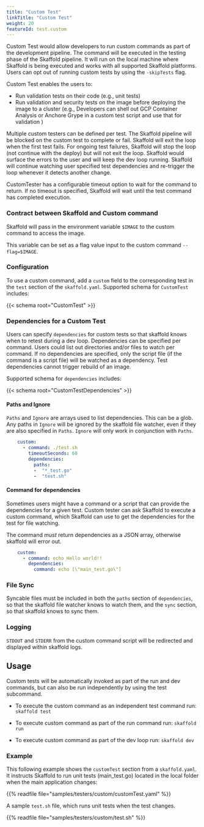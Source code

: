```yaml
---
title: "Custom Test"
linkTitle: "Custom Test"
weight: 20
featureId: test.custom
---
```



Custom Test would allow developers to run custom commands as part of the development pipeline. The command will be executed in the testing phase of the Skaffold pipeline. It will run on the local machine where Skaffold is being executed and works with all supported Skaffold platforms. Users can opt out of running custom tests by using the `-skipTests` flag.

Custom Test enables the users to:
- Run validation tests on their code (e.g., unit tests)
- Run validation and security tests on the image before deploying the image to a cluster (e.g., Developers can shell out GCP Container Analysis or Anchore Grype in a custom test script and use that for validation )

Multiple custom testers can be defined per test. The Skaffold pipeline will be blocked on the custom test to complete or fail. Skaffold will exit the loop when the first test fails. For ongoing test failures, Skaffold will stop the loop (not continue with the deploy) but will not exit the loop. Skaffold would surface the errors to the user and will keep the dev loop running. Skaffold will continue watching user specified test dependencies and re-trigger the loop whenever it detects another change. 

CustomTester has a configurable timeout option to wait for the command to return. If no timeout is specified, Skaffold will wait until the test command has completed execution. 

### Contract between Skaffold and Custom command

Skaffold will pass in the environment variable `$IMAGE` to the custom command to access the image.

This variable can be set as a flag value input to the custom command `--flag=$IMAGE`.


### Configuration

To use a custom command, add a `custom` field to the corresponding test in the `test` section of the `skaffold.yaml`.
Supported schema for `CustomTest` includes:

{{< schema root="CustomTest" >}}



### Dependencies for a Custom Test

Users can specify `dependencies` for custom tests so that skaffold knows when to retest during a dev loop. Dependencies can be specified per command. Users could list out directories and/or files to watch per command. If no dependencies are specified, only the script file (if the command is a script file) will be watched as a dependency. Test dependencies cannot trigger rebuild of an image.

Supported schema for `dependencies` includes:

{{< schema root="CustomTestDependencies" >}}


#### Paths and Ignore

`Paths` and `Ignore` are arrays used to list dependencies. This can be a glob.
Any paths in `Ignore` will be ignored by the skaffold file watcher, even if they are also specified in `Paths`.
`Ignore` will only work in conjunction with `Paths`.

```yaml
    custom:
      - command: ./test.sh
        timeoutSeconds: 60
        dependencies:
          paths:
          -  "*_test.go"
          -  "test.sh"
```

#### Command for dependencies

Sometimes users might have a command or a script that can provide the dependencies for a given test. Custom tester can ask Skaffold to execute a custom command, which Skaffold can use to get the dependencies for the test for file watching.

The command *must* return dependencies as a JSON array, otherwise skaffold will error out.

```yaml
    custom:
      - command: echo Hello world!!
        dependencies:
          command: echo [\"main_test.go\"] 
```

### File Sync

Syncable files must be included in both the `paths` section of `dependencies`, so that the skaffold file watcher knows to watch them, and the `sync` section, so that skaffold knows to sync them.  


### Logging

`STDOUT` and `STDERR` from the custom command script will be redirected and displayed within skaffold logs.


## Usage

Custom tests will be automatically invoked as part of the run and dev commands, but can also be run independently by using the test subcommand.

- To execute the custom command as an independent test command run:
```skaffold test```

- To execute custom command as part of the run command run:
```skaffold run```

- To execute custom command as part of the dev loop run:
```skaffold dev```



### Example

This following example shows the `customTest` section from a `skaffold.yaml`.
It instructs Skaffold to run unit tests (main_test.go) located in the local folder when the main application changes:

{{% readfile file="samples/testers/custom/customTest.yaml" %}}


A sample `test.sh` file, which runs unit tests when the test changes.

{{% readfile file="samples/testers/custom/test.sh" %}}


